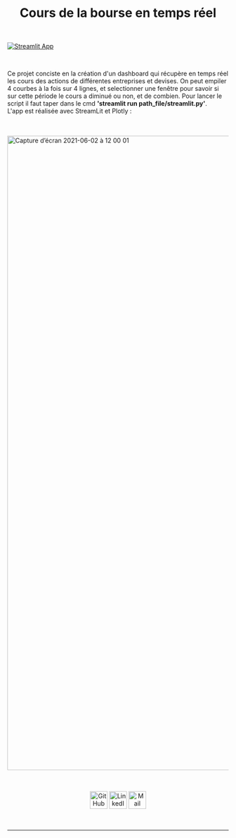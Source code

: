 <h1 align="center">Cours de la bourse en temps réel</h1>

<br/>

<p align="center">
     
[![Streamlit App](https://static.streamlit.io/badges/streamlit_badge_black_white.svg)](https://share.streamlit.io/yourGitHubName/yourRepo/yourApp/)
     <p/>

<br/>
     
   Ce projet conciste en la création d'un dashboard qui récupère en temps réel les cours des actions de différentes entreprises et devises. On peut empiler 4 courbes à la fois sur 4 lignes, et selectionner une fenêtre pour savoir si sur cette période le cours a diminué ou non, et de combien.
Pour lancer le script il faut taper dans le cmd **'streamlit run path_file/streamlit.py'**. <br/>
L'app est réalisée avec StreamLit et Plotly :

<br/>

<br/>

<img width="1440" alt="Capture d’écran 2021-06-02 à 12 00 01" src="https://user-images.githubusercontent.com/63207451/120461182-13d46a80-c39a-11eb-98d1-b24a046b590b.png">

<br/>

<br/>

<br/>

<p align="center">
  <a href="https://github.com/antonin-lfv" class="fancybox" ><img src="https://user-images.githubusercontent.com/63207451/97302854-e484da80-1859-11eb-9374-5b319ca51197.png" title="GitHub" width="40" height="40"></a>
  <a href="https://www.linkedin.com/in/antonin-lefevre-565b8b141" class="fancybox" ><img src="https://user-images.githubusercontent.com/63207451/97303444-b2c04380-185a-11eb-8cfc-864c33a64e4b.png" title="LinkedIn" width="40" height="40"></a>
  <a href="mailto:antoninlefevre45@icloud.com" class="fancybox" ><img src="https://user-images.githubusercontent.com/63207451/97303543-cec3e500-185a-11eb-8adc-c1364e2054a9.png" title="Mail" width="40" height="40"></a>
</p>

<br/>

-----------------------------

